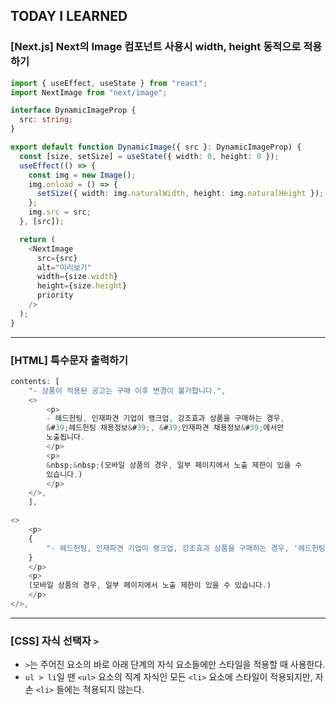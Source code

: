 ## TODAY I LEARNED

### [Next.js] Next의 Image 컴포넌트 사용시 width, height 동적으로 적용하기

```typescript
import { useEffect, useState } from "react";
import NextImage from "next/image";

interface DynamicImageProp {
  src: string;
}

export default function DynamicImage({ src }: DynamicImageProp) {
  const [size, setSize] = useState({ width: 0, height: 0 });
  useEffect(() => {
    const img = new Image();
    img.onload = () => {
      setSize({ width: img.naturalWidth, height: img.naturalHeight });
    };
    img.src = src;
  }, [src]);

  return (
    <NextImage
      src={src}
      alt="미리보기"
      width={size.width}
      height={size.height}
      priority
    />
  );
}
```

---

### [HTML] 특수문자 출력하기

```javascript
contents: [
    "- 상품이 적용된 공고는 구매 이후 변경이 불가합니다.",
    <>
        <p>
        - 헤드헌팅, 인재파견 기업이 랭크업, 강조효과 상품을 구매하는 경우,
        &#39;헤드헌팅 채용정보&#39;, &#39;인재파견 채용정보&#39;에서만
        노출됩니다.
        </p>
        <p>
        &nbsp;&nbsp;(모바일 상품의 경우, 일부 페이지에서 노출 제한이 있을 수
        있습니다.)
        </p>
    </>,
    ],
```

```javascript
<>
    <p>
    {
        "- 헤드헌팅, 인재파견 기업이 랭크업, 강조효과 상품을 구매하는 경우, '헤드헌팅 채용정보', '인재파견 채용정보'에서만 노출됩니다."
    }
    </p>
    <p>
    (모바일 상품의 경우, 일부 페이지에서 노출 제한이 있을 수 있습니다.)
    </p>
</>,
```

---

### [CSS] 자식 선택자 `>`

- `>`는 주어진 요소의 바로 아래 단계의 자식 요소들에만 스타일을 적용할 때 사용한다.
- `ul > li`일 땐 `<ul>` 요소의 직계 자식인 모든 `<li>` 요소에 스타일이 적용되지만, 자손 `<li>` 들에는 적용되지 않는다.
